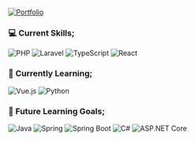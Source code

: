 [![Portfolio](https://img.shields.io/badge/portfolio-ffffff?style=for-the-badge)](https://portfolio-sooty-omega-80.vercel.app/)

### 💻 Current Skills;
![PHP](https://img.shields.io/badge/php-%23777BB4.svg?style=for-the-badge&logo=php&logoColor=white) ![Laravel](https://img.shields.io/badge/laravel-%23FF2D20.svg?style=for-the-badge&logo=laravel&logoColor=white) 
![TypeScript](https://img.shields.io/badge/typescript-%23007ACC.svg?style=for-the-badge&logo=typescript&logoColor=white) ![React](https://img.shields.io/badge/react-%2320232a.svg?style=for-the-badge&logo=react&logoColor=%2361DAFB) 

### 🌱 Currently Learning;

![Vue.js](https://img.shields.io/badge/vue.js-%2335495e.svg?style=for-the-badge&logo=vuedotjs&logoColor=%234FC08D) ![Python](https://img.shields.io/badge/python-3670A0?style=for-the-badge&logo=python&logoColor=ffdd54)

### 📌 Future Learning Goals;

![Java](https://img.shields.io/badge/java-%23ED8B00.svg?style=for-the-badge&logo=openjdk&logoColor=white) ![Spring](https://img.shields.io/badge/Spring-6DB33F.svg?style=for-the-badge&logo=spring&logoColor=white) ![Spring Boot](https://img.shields.io/badge/Spring_Boot-6DB33F.svg?style=for-the-badge&logo=springboot&logoColor=white)  ![C#](https://img.shields.io/badge/C%23-800080.svg?style=for-the-badge&logo=csharp&logoColor=white) ![ASP.NET Core](https://img.shields.io/badge/ASP.NET_Core-512BD4.svg?style=for-the-badge&logo=dotnet&logoColor=white)
